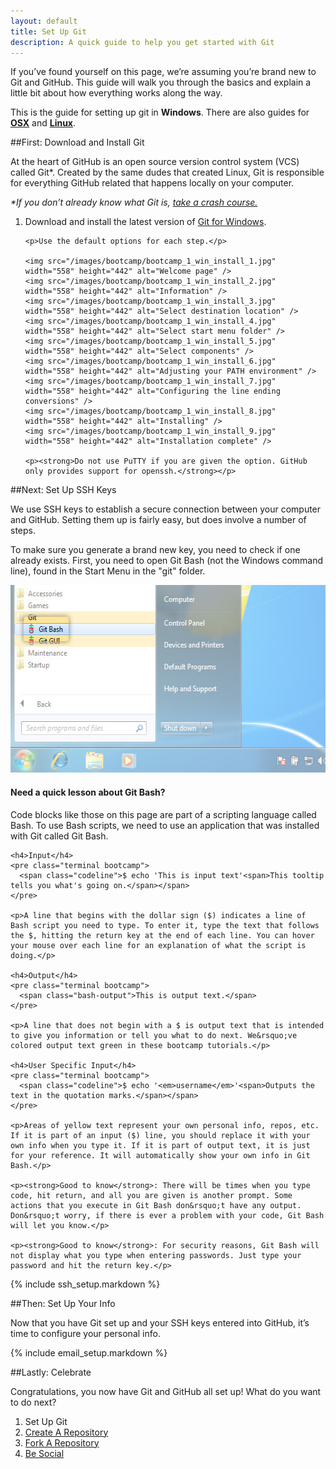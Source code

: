 ```yaml
---
layout: default
title: Set Up Git
description: A quick guide to help you get started with Git
---
```


<p class="intro">If you&rsquo;ve found yourself on this page, we&rsquo;re assuming you&rsquo;re brand new to Git and GitHub. This guide will walk you through the basics and explain a little bit about how everything works along the way.</p>

<p class="intro">This is the guide for setting up git in <strong>Windows</strong>. There are also guides for <strong><a href="/mac-set-up-git">OSX</a></strong> and <strong><a href="/linux-set-up-git">Linux</a></strong>.</p>

##<span class="step">First:</span> Download and Install Git

At the heart of GitHub is an open source version control system (VCS) called Git&#42;. Created by the same dudes that created Linux, Git is responsible for everything GitHub related that happens locally on your computer.

_&#42;If you don&rsquo;t already know what Git is, <a href="http://progit.org/book/ch1-3.html" target="_blank">take a crash course.</a>_

<ol>
  <li>
    <p><span class="step-title">Download and install the latest version of <a href="http://code.google.com/p/msysgit/downloads/list" target="_blank">Git for Windows</a>.</span></p>

    <p>Use the default options for each step.</p>

    <img src="/images/bootcamp/bootcamp_1_win_install_1.jpg" width="558" height="442" alt="Welcome page" />
    <img src="/images/bootcamp/bootcamp_1_win_install_2.jpg" width="558" height="442" alt="Information" />
    <img src="/images/bootcamp/bootcamp_1_win_install_3.jpg" width="558" height="442" alt="Select destination location" />
    <img src="/images/bootcamp/bootcamp_1_win_install_4.jpg" width="558" height="442" alt="Select start menu folder" />
    <img src="/images/bootcamp/bootcamp_1_win_install_5.jpg" width="558" height="442" alt="Select components" />
    <img src="/images/bootcamp/bootcamp_1_win_install_6.jpg" width="558" height="442" alt="Adjusting your PATH environment" />
    <img src="/images/bootcamp/bootcamp_1_win_install_7.jpg" width="558" height="442" alt="Configuring the line ending conversions" />
    <img src="/images/bootcamp/bootcamp_1_win_install_8.jpg" width="558" height="442" alt="Installing" />
    <img src="/images/bootcamp/bootcamp_1_win_install_9.jpg" width="558" height="442" alt="Installation complete" />

    <p><strong>Do not use PuTTY if you are given the option. GitHub only provides support for openssh.</strong></p>
  </li>
</ol>

##<span class="step">Next:</span> Set Up SSH Keys

We use SSH keys to establish a secure connection between your computer and GitHub. Setting them up is fairly easy, but does involve a number of steps.

To make sure you generate a brand new key, you need to check if one already exists. First, you need to open Git Bash (not the Windows command line), found in the Start Menu in the "git" folder.

<img src="/images/bootcamp/bootcamp_1_win_gitbash.jpg" width="558" height="300" alt="Open the terminal" />

<div class="more-info">
  <h4 class="compressed">Need a quick lesson about Git Bash?</h4>
  <div class="more-content">
    <p>Code blocks like those on this page are part of a scripting language called Bash. To use Bash scripts, we need to use an application that was installed with Git called Git Bash.</p>

    <h4>Input</h4>
    <pre class="terminal bootcamp">
      <span class="codeline">$ echo 'This is input text'<span>This tooltip tells you what's going on.</span></span>
    </pre>

    <p>A line that begins with the dollar sign ($) indicates a line of Bash script you need to type. To enter it, type the text that follows the $, hitting the return key at the end of each line. You can hover your mouse over each line for an explanation of what the script is doing.</p>

    <h4>Output</h4>
    <pre class="terminal bootcamp">
      <span class="bash-output">This is output text.</span>
    </pre>

    <p>A line that does not begin with a $ is output text that is intended to give you information or tell you what to do next. We&rsquo;ve colored output text green in these bootcamp tutorials.</p>

    <h4>User Specific Input</h4>
    <pre class="terminal bootcamp">
      <span class="codeline">$ echo '<em>username</em>'<span>Outputs the text in the quotation marks.</span></span>
    </pre>

    <p>Areas of yellow text represent your own personal info, repos, etc. If it is part of an input ($) line, you should replace it with your own info when you type it. If it is part of output text, it is just for your reference. It will automatically show your own info in Git Bash.</p>

    <p><strong>Good to know</strong>: There will be times when you type code, hit return, and all you are given is another prompt. Some actions that you execute in Git Bash don&rsquo;t have any output. Don&rsquo;t worry, if there is ever a problem with your code, Git Bash will let you know.</p>

    <p><strong>Good to know</strong>: For security reasons, Git Bash will not display what you type when entering passwords. Just type your password and hit the return key.</p>
  </div>
</div>

{% include ssh_setup.markdown %}

##<span class="step">Then: </span> Set Up Your Info

Now that you have Git set up and your SSH keys entered into GitHub, it&rsquo;s time to configure your personal info.

{% include email_setup.markdown %}

##<span class="step">Lastly:</span> Celebrate

Congratulations, you now have Git and GitHub all set up! What do you want to do next?

<ol class="next-steps">
<li>Set Up Git</li>
<li><a href="/create-a-repo/">Create A Repository</a></li>
<li><a href="/fork-a-repo/">Fork A Repository</a></li>
<li><a href="/be-social/">Be Social</a></li>
</ol>
<script>
  $('#os').html("<b>" + $.client.os + "</b>");
</script>